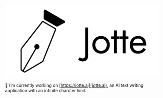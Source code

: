 <!-- [![Kevin's github stats](https://github-readme-stats.vercel.app/api?username=kevin51jiang)](https://github.com/kevin51jiang) -->
<!--
**kevin51jiang/kevin51jiang** is a ✨ _special_ ✨ repository because its `README.md` (this file) appears on your GitHub profile.


Here are some ideas to get you started:

- 🔭 I’m currently working on ...
- 🌱 I’m currently learning ...
- 👯 I’m looking to collaborate on ...
- 🤔 I’m looking for help with ...
- 💬 Ask me about ...
- 📫 How to reach me: ...
- 😄 Pronouns: ...
- ⚡ Fun fact: ...
-->

![jotte](logo-text@2x.png)

🔭 I’m currently working on [https://jotte.ai](jotte.ai), an AI text writing application with an infinite charcter limit.
